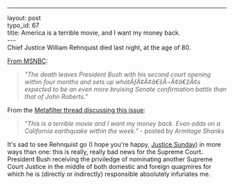 ------------------------------------------------------------------------

layout: post\
typo\_id: 67\
title: America is a terrible movie, and I want my money back.\
---\
Chief Justice William Rehnquist died last night, at the age of 80.

[From MSNBC](http://www.msnbc.msn.com/id/9194092/):

> *"The death leaves President Bush with his second court opening within
> four months and sets up whatÃƒÂ¢Ã¢â€šÂ¬Ã¢â€žÂ¢s expected to be an even
> more bruising Senate confirmation battle than that of John Roberts."*

From the [Metafilter thread discussing this
issue](http://www.metafilter.com/mefi/44806):

> *"This is a terrible movie and I want my money back. Even odds on a
> California earthquake within the week."* - posted by *Armitage Shanks*

It's sad to see Rehnquist go (I hope you're happy, [Justice
Sunday](http://www.metafilter.com/mefi/44806#1033179)) in more ways than
one: this is really, really bad news for the Supreme Court. President
Bush receiving the priviledge of nominating another Supreme Court
Justice in the middle of both domestic and foreign quagmires for which
he is (directly or indirectly) responsible absolutely infuriates me.

